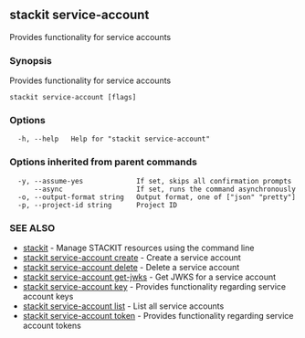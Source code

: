 ## stackit service-account

Provides functionality for service accounts

### Synopsis

Provides functionality for service accounts

```
stackit service-account [flags]
```

### Options

```
  -h, --help   Help for "stackit service-account"
```

### Options inherited from parent commands

```
  -y, --assume-yes             If set, skips all confirmation prompts
      --async                  If set, runs the command asynchronously
  -o, --output-format string   Output format, one of ["json" "pretty"]
  -p, --project-id string      Project ID
```

### SEE ALSO

* [stackit](./stackit.md)	 - Manage STACKIT resources using the command line
* [stackit service-account create](./stackit_service-account_create.md)	 - Create a service account
* [stackit service-account delete](./stackit_service-account_delete.md)	 - Delete a service account
* [stackit service-account get-jwks](./stackit_service-account_get-jwks.md)	 - Get JWKS for a service account
* [stackit service-account key](./stackit_service-account_key.md)	 - Provides functionality regarding service account keys
* [stackit service-account list](./stackit_service-account_list.md)	 - List all service accounts
* [stackit service-account token](./stackit_service-account_token.md)	 - Provides functionality regarding service account tokens


